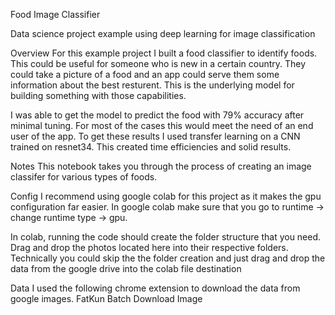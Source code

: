 Food Image Classifier

Data science project example using deep learning for image classification

Overview
For this example project I built a food classifier to identify foods. This could be useful for someone who is new in a certain country. They could take a picture of a food and an app could serve them some information about the best resturent. This is the underlying model for building something with those capabilities.

I was able to get the model to predict the food with 79% accuracy after minimal tuning. For most of the cases this would meet the need of an end user of the app. To get these results I used transfer learning on a CNN trained on resnet34. This created time efficiencies and solid results.

Notes
This notebook takes you through the process of creating an image classifer for various types of foods. 

Config
I recommend using google colab for this project as it makes the gpu configuration far easier. In google colab make sure that you go to runtime -> change runtime type -> gpu.

In colab, running the code should create the folder structure that you need. Drag and drop the photos located here into their respective folders. Technically you could skip the the folder creation and just drag and drop the data from the google drive into the colab file destination

Data
I used the following chrome extension to download the data from google images. FatKun Batch Download Image
